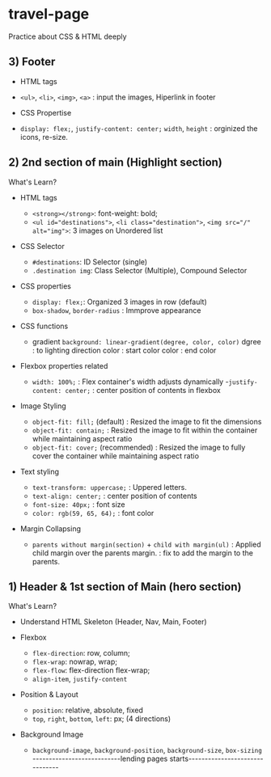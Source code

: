 # travel-page

Practice about CSS & HTML deeply

## 3) Footer
* HTML tags
 - `<ul>`, `<li>`, `<img>`, `<a>`
  : input the images, Hiperlink in footer
 
* CSS Propertise
 -  `display: flex;`, `justify-content: center;`
    `width`, `height`
    : orginized the icons, re-size.

## 2) 2nd section of main (Highlight section)
What's Learn?

* HTML tags
  - `<strong></strong>`: font-weight: bold;
  - `<ul id="destinations">`, `<li class="destination">`, `<img src="/" alt="img">`: 3 images on Unordered list

* CSS Selector
  - `#destinations`: ID Selector (single)
  - `.destination img`: Class Selector (Multiple), Compound Selector

* CSS properties
  - `display: flex;`: Organized 3 images in row (default)
  - `box-shadow`, `border-radius` : Immprove appearance

* CSS functions
  - gradient 
    `background: linear-gradient(degree, color, color)`
    dgree : to lighting direction
    color : start color
    color : end color

* Flexbox properties related
  - `width: 100%;` : Flex container's width adjusts dynamically
  -`justify-content: center;` : center position of contents in flexbox 

* Image Styling
  - `object-fit: fill;` (default)
    : Resized the image to fit the dimensions
  - `object-fit: contain;`
    : Resized the image to fit within the container while maintaining aspect ratio
  - `object-fit: cover;` (recommended)
    : Resized the image to fully cover the container while maintaining aspect ratio

* Text styling
  - `text-transform: uppercase;` : Uppered letters.
  - `text-align: center;` : center position of contents
  - `font-size: 40px;` : font size
  - `color: rgb(59, 65, 64);` : font color

* Margin Collapsing
  - `parents without margin(section)` + `child with margin(ul)`
    : Applied child margin over the parents margin.
    : fix to add the margin to the parents.

## 1) Header & 1st section of Main (hero section)
What's Learn?

* Understand HTML Skeleton (Header, Nav, Main, Footer)

* Flexbox
  - `flex-direction`: row, column;
  - `flex-wrap`: nowrap, wrap;
  - `flex-flow`: flex-direction flex-wrap;
  - `align-item`, `justify-content`

* Position & Layout
  - `position`: relative, absolute, fixed
  - `top`, `right`, `bottom`, `left`: px; (4 directions)

* Background Image
  - `background-image`, `background-position`, `background-size`, `box-sizing`
---------------------------lending pages starts-------------------------------